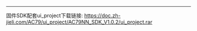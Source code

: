  ------------
 
 固件SDK配套ui_project下载链接:
 https://doc.zh-jieli.com/AC79/ui_project/AC79NN_SDK_V1.0.2/ui_project.rar